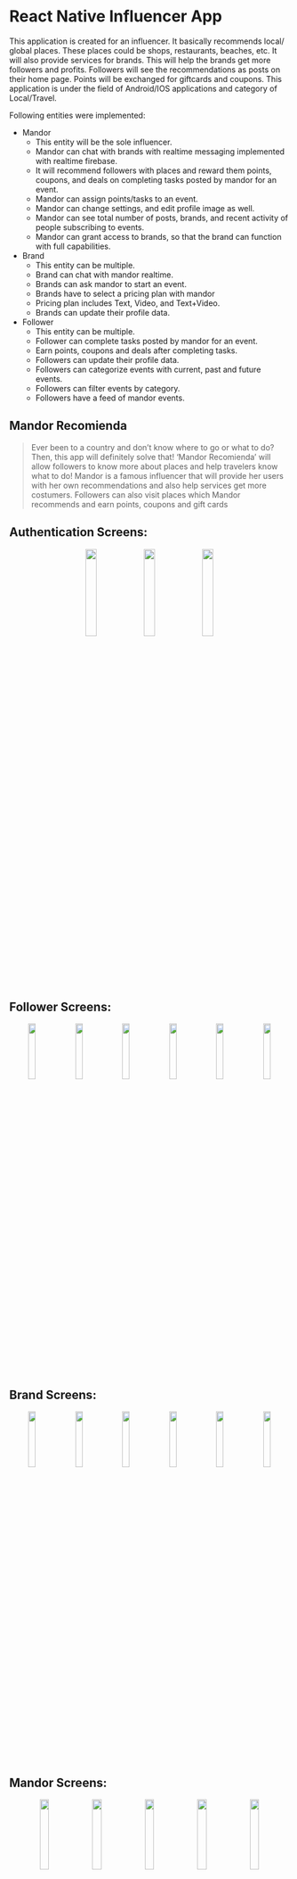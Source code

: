 # React Native Influencer App



This application is created for an influencer. It basically recommends local/ global places. These places could be shops, restaurants, beaches, etc. It will also provide services for brands. This will help the brands get more followers and profits. Followers will see the recommendations as posts on their home page. Points will be exchanged for giftcards and coupons. This application is under the field of Android/IOS applications and category of Local/Travel.

Following entities were implemented:
  - Mandor
    - This entity will be the sole influencer.
    - Mandor can chat with brands with realtime messaging implemented with realtime firebase.
    - It will recommend followers with places and reward them points, coupons, and deals on completing tasks posted by mandor for an event.
    - Mandor can assign points/tasks to an event.
    - Mandor can change settings, and edit profile image as well.
    - Mandor can see total number of posts, brands, and recent activity of people subscribing to events.
    - Mandor can grant access to brands, so that the brand can function with full capabilities.
  - Brand
    - This entity can be multiple.
    - Brand can chat with mandor realtime.
    - Brands can ask mandor to start an event.
    - Brands have to select a pricing plan with mandor
    - Pricing plan includes Text, Video, and Text+Video.
    - Brands can update their profile data.
  - Follower
    - This entity can be multiple.
    - Follower can complete tasks posted by mandor for an event.
    - Earn points, coupons and deals after completing tasks.
    - Followers can update their profile data.
    - Followers can categorize events with current, past and future events.
    - Followers can filter events by category.
    - Followers have a feed of mandor events.

## Mandor Recomienda

> Ever been to a country and don’t know where to go or what to do? Then, this app will definitely solve that! ‘Mandor Recomienda’ will allow followers to know more about places and help travelers know what to do! Mandor is a famous influencer that will provide her users with her own recommendations and also help services get more costumers. Followers can also visit places which Mandor recommends and earn points, coupons and gift cards

## Authentication Screens:

<p align="center">
  <img src="https://github.com/harshchaludia/React-Native-Influencer-App/blob/master/screenshots/login.jpg" width="20%" height="auto">
  <img src="https://github.com/harshchaludia/React-Native-Influencer-App/blob/master/screenshots/register.jpg" width="20%" height="auto">
  <img src="https://github.com/harshchaludia/React-Native-Influencer-App/blob/master/screenshots/forgotpassword.jpg" width="20%" height="auto">

</p>

## Follower Screens:

<p align="center">
  <img src="https://github.com/harshchaludia/React-Native-Influencer-App/blob/master/screenshots/dashboardFollower.jpg" width="16%" height="auto">
  <img src="https://github.com/harshchaludia/React-Native-Influencer-App/blob/master/screenshots/dealFollower.jpg" width="16%" height="auto">
  <img src="https://github.com/harshchaludia/React-Native-Influencer-App/blob/master/screenshots/filterFollower.jpg" width="16%" height="auto">
   <img src="https://github.com/harshchaludia/React-Native-Influencer-App/blob/master/screenshots/followerEvent.jpg" width="16%" height="auto">
<img src="https://github.com/harshchaludia/React-Native-Influencer-App/blob/master/screenshots/personalizedFollower.jpg" width="16%" height="auto">
 <img src="https://github.com/harshchaludia/React-Native-Influencer-App/blob/master/screenshots/settingsFollower.jpg" width="16%" height="auto">
</p>

## Brand Screens:

<p align="center">
  <img src="https://github.com/harshchaludia/React-Native-Influencer-App/blob/master/screenshots/brandDashboard.jpg" width="16%" height="auto">
  <img src="https://github.com/harshchaludia/React-Native-Influencer-App/blob/master/screenshots/brandDashboard2.jpg" width="16%" height="auto">
  <img src="https://github.com/harshchaludia/React-Native-Influencer-App/blob/master/screenshots/brandMessage.jpg" width="16%" height="auto">
   <img src="https://github.com/harshchaludia/React-Native-Influencer-App/blob/master/screenshots/brandPricingPlan.jpg" width="16%" height="auto">
<img src="https://github.com/harshchaludia/React-Native-Influencer-App/blob/master/screenshots/brandSettings.jpg" width="16%" height="auto">
 <img src="https://github.com/harshchaludia/React-Native-Influencer-App/blob/master/screenshots/brandLogout.jpg" width="16%" height="auto">
</p>


## Mandor Screens:

<p align="center">
  <img src="https://github.com/harshchaludia/React-Native-Influencer-App/blob/master/screenshots/MandorDasboard.jpg" width="18%" height="auto">
  <img src="https://github.com/harshchaludia/React-Native-Influencer-App/blob/master/screenshots/MandorBrandList.jpg" width="18%" height="auto">
  <img src="https://github.com/harshchaludia/React-Native-Influencer-App/blob/master/screenshots/MandorMessages.jpg" width="18%" height="auto">
   <img src="https://github.com/harshchaludia/React-Native-Influencer-App/blob/master/screenshots/MandorPostList.jpg" width="18%" height="auto">
<img src="https://github.com/harshchaludia/React-Native-Influencer-App/blob/master/screenshots/MandorSettings1.jpg" width="18%" height="auto">
 
</p>

<p align="center">
  <img src="https://github.com/harshchaludia/React-Native-Influencer-App/blob/master/screenshots/MandorPostNew.jpg" width="18%" height="auto">
  <img src="https://github.com/harshchaludia/React-Native-Influencer-App/blob/master/screenshots/MandorSettings2.jpg" width="18%" height="auto"><img src="https://github.com/harshchaludia/React-Native-Influencer-App/blob/master/screenshots/message.jpg" width="18%" height="auto">
 

 
</p>


## Package.json

| Package Name | Version |
| ------ | ------ |
|@expo/vector-icons| ^10.0.6|
|buffer| ^5.6.0|
|expo| ^36.0.0|
|expo-asset| ~8.0.0|
|expo-font| ~8.0.0|
|expo-image-picker| ~8.0.1|
|firebase| 6.6.0|
|formik| 2.1.4|
|react| 16.9.0|
|react-dom| 16.9.0|
|react-native| https|//github.com/expo/react-native/archive/sdk-36.0.1.tar.gz|
|react-native-cards| ^1.1.4|
|react-native-datepicker| ^1.7.2|
|react-native-elements| 1.2.0|
|react-native-form-validator| ^0.3.2|
|react-native-gesture-handler| ~1.5.0|
|react-native-hide-with-keyboard| 1.2.1|
|react-native-material-bottom-navigation| ^1.0.5|
|react-native-paper| ^3.8.0|
|react-native-reanimated| ~1.4.0|
|react-native-screens| 2.0.0-alpha.12|
|react-native-sectioned-multi-select| ^0.7.6|
|react-native-uuid| ^1.4.9|
|react-native-vector-icons| ^6.6.0|
|react-navigation| 4.0.0|
|react-navigation-drawer| ^2.4.7|
|react-navigation-material-bottom-tabs| ^2.2.11|
|react-navigation-stack| 1.5.1|
|react-navigation-tabs| ^2.8.7|
|yup| 0.27.0|

## Installation

This application requires [Node.js] to run.
This app is built with expo.

Generate a firebaseConfig file under the directory path as following:

> React-Native-Influencer-App\config\Firebase\firebaseConfig.js

> export default {
   // attach your firebase config details here
};

Next,
Install the dependencies and devDependencies and start the server.



```sh
$ cd folder-name
$ npm install 
$ npm start --reset-cache
```



### Development

- [EXPO LINK](https://exp.host/@harshchaludia/mandor-recomienda)
- [APK LINK](https://drive.google.com/file/d/1LtGodmyPYUs2fPpnOyiBNartObJ0W8se/view?usp=sharing)
- [MANDOR SCREENS] (https://drive.google.com/open?id=1bdGMF5CGQKzA3rgI8X1f0KMapczJgF4Y)
- [BRAND SCREENS] (https://drive.google.com/open?id=1gEhYcxqSQBW3iV921VIgdYCpo4Al7e5v)
- [FOLLOWER SCREENS] (https://drive.google.com/open?id=1oBT45zJjHjzHgsSvs85vp1ykvoWq3XgR)

### Todos

 - Write MORE Tests
 - Add Night Mode

License
----

MIT


## Useful links
Official guides:
- [Using React Native SDK guide](https://voximplant.com/blog/using-react-native-sdk)

## Have a question ?

- contact us via `reactnative6@gmail.com`
- send email with a specific subject
>
